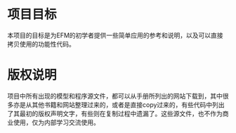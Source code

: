 # 项目目标 #

本项目的目标是为EFM的初学者提供一些简单应用的参考和说明，以及可以直接拷贝使用的功能性代码。


# 版权说明 #


项目中所有出现的模型和程序源文件，都可以从手册所列出的网站下载到，其中很多亦是从其他书籍和网站整理过来的，或者是直接copy过来的，有些代码中列出了其最初的版权声明文字，有些则在复制过程中遗漏了。这些源文件，也不作为商业使用，仅为内部学习交流使用。